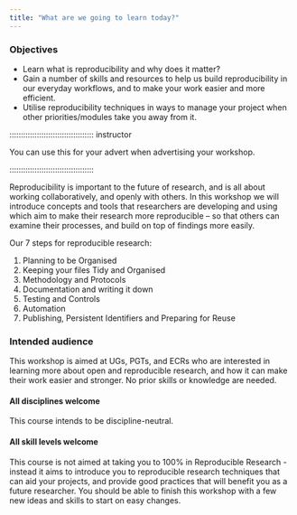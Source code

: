 ```yaml
---
title: "What are we going to learn today?"
---
```


### Objectives
- Learn what is reproducibility and why does it matter?
- Gain a number of skills and resources to help us build reproducibility in our everyday workflows, and to make your work easier and more efficient.
- Utilise reproducibility techniques in ways to manage your project when other priorities/modules take you away from it.

::::::::::::::::::::::::::::::::::::: instructor

You can use this for your advert when advertising your workshop. 

::::::::::::::::::::::::::::::::::::: 

Reproducibility is important to the future of research, and is all about working collaboratively, and openly with others. In this workshop we will introduce concepts and tools that researchers are developing and using which aim to make their research more reproducible – so that others can examine their processes, and build on top of findings more easily.

Our 7 steps for reproducible research:
1. Planning to be Organised
2. Keeping your files Tidy and Organised
3. Methodology and Protocols
4. Documentation and writing it down
5. Testing and Controls
6. Automation
7. Publishing, Persistent Identifiers and Preparing for Reuse

### Intended audience

This workshop is aimed at UGs, PGTs, and ECRs who are interested in learning more about open and reproducible research, and how it can make their work easier and stronger. No prior skills or knowledge are needed.


#### All disciplines welcome

This course intends to be discipline-neutral.


#### All skill levels welcome

This course is not aimed at taking you to 100% in Reproducible Research - instead it aims to introduce you to reproducible research techniques that can aid your projects, and provide good
practices that will benefit you as a future researcher. You should be able to finish this workshop with a few new ideas and skills to start on easy changes.




